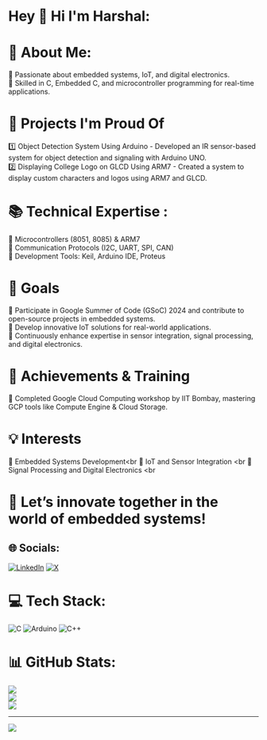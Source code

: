# Hey 👋 Hi I'm Harshal:

# 💫 About Me:
🔹 Passionate about embedded systems, IoT, and digital electronics.<br>
🔹 Skilled in C, Embedded C, and microcontroller programming for real-time applications.<br>

# 🚀 Projects I'm Proud Of
1️⃣ Object Detection System Using Arduino - Developed an IR sensor-based system for object detection and signaling with Arduino UNO.
<br>2️⃣ Displaying College Logo on GLCD Using ARM7 - Created a system to display custom characters and logos using ARM7 and GLCD.
<br>

# 📚 Technical Expertise :
🔸 Microcontrollers (8051, 8085) & ARM7 <br>
🔸 Communication Protocols (I2C, UART, SPI, CAN)<br>
🔸 Development Tools: Keil, Arduino IDE, Proteus<br>

# 🎯 Goals
🌟 Participate in Google Summer of Code (GSoC) 2024 and contribute to open-source projects in embedded systems.<br>
🌟 Develop innovative IoT solutions for real-world applications.<br>
🌟 Continuously enhance expertise in sensor integration, signal processing, and digital electronics.<br>

# 📌 Achievements & Training
🌟 Completed Google Cloud Computing workshop by IIT Bombay, mastering GCP tools like Compute Engine & Cloud Storage.<br>

# 💡 Interests
🔹 Embedded Systems Development<br
🔹 IoT and Sensor Integration <br
🔹 Signal Processing and Digital Electronics <br

# 💬 Let’s innovate together in the world of embedded systems!

## 🌐 Socials:
[![LinkedIn](https://img.shields.io/badge/LinkedIn-%230077B5.svg?logo=linkedin&logoColor=white)](https://linkedin.com/in/HarshalDhage) 
[![X](https://img.shields.io/badge/X-black.svg?logo=X&logoColor=white)](https://x.com/Harshal_Dhage_08) 

# 💻 Tech Stack:
![C](https://img.shields.io/badge/c-%2300599C.svg?style=for-the-badge&logo=c&logoColor=white) ![Arduino](https://img.shields.io/badge/-Arduino-00979D?style=for-the-badge&logo=Arduino&logoColor=white) ![C++](https://img.shields.io/badge/c++-%2300599C.svg?style=for-the-badge&logo=c%2B%2B&logoColor=white)

# 📊 GitHub Stats:
![](https://github-readme-stats.vercel.app/api?username=CodeByHarshal&theme=dark&hide_border=false&include_all_commits=false&count_private=false)<br/>
![](https://github-readme-streak-stats.herokuapp.com/?user=CodeByHarshal&theme=dark&hide_border=false)<br/>
![](https://github-readme-stats.vercel.app/api/top-langs/?username=CodeByHarshal&theme=dark&hide_border=false&include_all_commits=false&count_private=false&layout=compact)

---
[![](https://visitcount.itsvg.in/api?id=CodeByHarshal&icon=0&color=0)](https://visitcount.itsvg.in)

<!-- Proudly created with GPRM ( https://gprm.itsvg.in ) -->
